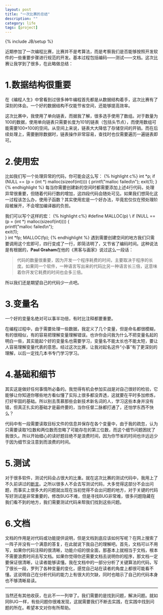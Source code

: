 ```yaml
---
layout: post
title: "一次比赛的总结"
description: ""
category: life
tags: [project]
---
```

{% include JB/setup %}

近期参加了一次编程比赛，比赛并不是考算法，而是考察我们是否能够按照开发软件的一些重要步骤进行规范的开发。基本过程包括编码——测试——文档。这次比赛让我学到了很多，在此略做总结：

1.数据结构很重要
====================
在《编程人生》中曾看到过很多神牛编程首先都是从数据结构着手，这次比赛有了深刻的体会。一个好的数据结构不仅能节省空间，还能够提高效率。

这次比赛中，我使用了单向链表，而据我了解，很多选手使用了数组。对于数量为100的数据，使用单向链表只需要长度为101的链表（包括头节点），而使用数组可能需要100×100的空间。从空间上来说，链表大大降低了存储空间的开销。而在后续处理上，需要删除数据时，链表操作非常容易，查找时也仅需要遍历一遍链表即可。

2.使用宏
====================
比如我们写一个处理异常的代码，你可能会这么写：
{% highlight c%}
int *p;
if (NULL == (p = (int *) malloc(sizeof(int)))) {
	printf("malloc failed\n");
	exit(1);
}
{% endhighlight %}
每当你需要创建新的空间时都需要添加上述4行代码，处理异常很重要，但随着代码行数的增加，这四段代码会随处可见。如果我们想简化这一过程该怎么办，使用子函数？其实使用宏是一个好办法，毕竟宏仅仅在预处理阶段被展开，不会增加编译器的负担。

我们可以写个这样的宏：
{% highlight c%}
#define MALLOC(p) \ 
if (NULL == (p = (int *) malloc(sizeof(int)))) {  \
	printf("malloc failed\n");\
	exit(1);\
 }
int *fp;
MALLOC(fp);
{% endhighlight %}
遇到需要创建空间的地方我们只需要调用这个宏即可，四行变成了一行，即简洁明了，又节省了编码时间。这种说法是有根据的，**Paul Graham**在他的《黑客与画家》说过这么一段话：
>代码的数量很重要，因为开发一个程序耗费的时间，主要取决于程序的长度。如果同一个软件，一种语言写出来的代码比另一种语言长三倍，这意味着你开发它耗费的时间也会多三倍。

所以我们还是期望自己的代码少一点吧。

3.变量名
====================
一个好的变量名绝对可以事半功倍，有时比注释都要重要。

在编程过程中，由于需要处理一些数据，我定义了几个变量，但是命名都很模糊，有的很相似，有的容易把理解变量理解错误。也许你会问我为什么不把变量名起的明白一些，其实能起个好的变量名也需要学习，变量名不能太长也不能太短，要让人容易理解变量代表的意思。经过这次比赛，让我对起名这件“小事”有了更深刻的理解，以后一定找几本书专门学习学习。

4.基础和细节
====================
其实这是做好任何事情所必备的。我觉得有机会参加实战是对自己很好的检验，它能够让你知道你哪些地方看似懂了实际上很多都没弄透，这就要在平时多加修炼，打好牢固的基础。所以别去羡慕那些会新技术新名词的人，学习这些本身并没有错，但真正扎实的基础才是最终要的，当你任督二脉都打通了，还怕学东西不快么？

 代码中有一段需要读取目标文件的信息并保存在各个变量中，由于我的疏忽，认为只需要读取1位数和两位数而忽略了可能存在的第三位数，而这个细节问题困扰了我很久。所以开始细心的读好题目绝不是浪费时间，因为你节省的时间也许远远少于因为细节没注意到而浪费的时间。

5.测试
==================
对于很多软件，测试代码会占很大的比重。就在这次比赛的测试代码中，我用上了不久前讲过的[断言](http://liuyu314.github.io/c/2013/06/12/assertion/)。之所以很多人不会去写测试代码，大多觉得这部分不会出问题，而事实上很多大的问题就出现在当初觉得不会出问题的地方，对于关键的代码写好测试是非常重要的，修改BUG不难，但是寻找BUG非常难，很多问题隐藏在我们看不到的地方，我们需要测试代码来帮我们找到这些问题。

6.文档
====================
文档的作用是对代码或功能提供说明，但是文档到底应该如何写呢？在网上搜索了一阵子并没有一个满意的答复，在此就说下我自己的理解吧。首先，文档可以不用写，如果你代码注释的很清晰，功能介绍的很全面，那基本上就相当于文档，根本不需要浪费时间去写文档。如果你觉得你还需要文档去说明你的程序，那文档一定要保证很清晰，让读者能够读懂。我在文档中的一部分分析了关键算法的代码，写了很长一段，罗列了各种变量的变化，感觉自己站在读者的角度上都很可能看不懂。这说明自己在分析代码的能力上有很大的欠缺，同时也暗示了自己的代码本身也不够清晰易读。

*****************

当然还有其他收获，在此不一一列举了。我们需要的是找到问题，解决问题。就如同BUG一样，有些问题你很难发现，这就需要我们不断去实践，在实践中找到问题的所在。希望本文对你有所帮助。
